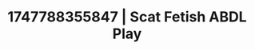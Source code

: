 ---
categories:
- Sensual cosplay
- Erotic AI content
- Subtle dominance
- Nighttime romance
- Erotic duality
image: /assets/images/1747788355847.jpg
layout: post
seo:
  description: Featured content with sensual ABDL Play, Scat Fetish. HD images available.
  keywords: ABDL Play, Scat Fetish
  og_image: /assets/images/1747788355847.jpg
  schema_type: VisualArtwork
tags:
- ABDL Play
- '#1747788355847'
- Scat Fetish
title: 1747788355847 | Scat Fetish ABDL Play
---